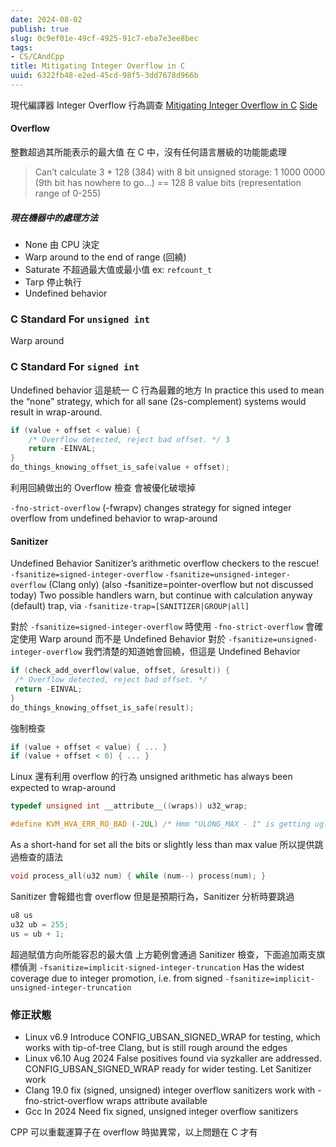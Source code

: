 ```yaml
---
date: 2024-08-02
publish: true
slug: 0c9ef01e-49cf-4925-91c7-eba7e3ee8bec
tags:
- CS/CAndCpp
title: Mitigating Integer Overflow in C
uuid: 6322fb48-e2ed-45cd-98f5-3dd7678d966b
---
```

現代編譯器 Integer Overflow 行為調查
[Mitigating Integer Overflow in C](https://www.youtube.com/watch?v=PLcZkgHCk90) [Side](https://static.sched.com/hosted_files/lssna24/fb/Mitigating%20Integer%20Overflow%20in%20C.pdf)

#### Overflow

整數超過其所能表示的最大值
在 C 中，沒有任何語言層級的功能能處理

> Can’t calculate 3 * 128 (384) with 8 bit unsigned storage:
> 1 1000 0000 (9th bit has nowhere to go…) == 128
> 8 value bits (representation range of 0-255)



##### 現在機器中的處理方法

- None 由 CPU 決定
- Warp around to the end of range (回繞)
- Saturate 不超過最大值或最小值 ex: `refcount_t`
- Tarp 停止執行
- Undefined behavior

### C Standard For `unsigned int`

Warp around

### C Standard For `signed int`

Undefined behavior
這是統一 C 行為最難的地方
In practice this used to mean the “none” strategy, which for all sane
(2s-complement) systems would result in wrap-around.

```c
if (value + offset < value) {
	/* Overflow detected, reject bad offset. */ 3 
	return -EINVAL;
}
do_things_knowing_offset_is_safe(value + offset);
```

利用回繞做出的 Overflow 檢查
會被優化破壞掉

`-fno-strict-overflow` (-fwrapv) changes strategy for signed
integer overflow from undefined behavior to wrap-around

#### Sanitizer

Undefined Behavior Sanitizer’s arithmetic overflow checkers to the
rescue!
`-fsanitize=signed-integer-overflow`
`-fsanitize=unsigned-integer-overflow` (Clang only)
(also -fsanitize=pointer-overflow but not discussed today)
Two possible handlers
warn, but continue with calculation anyway (default)
trap, via `-fsanitize-trap=[SANITIZER|GROUP|all]`

對於 `-fsanitize=signed-integer-overflow` 時使用 `-fno-strict-overflow` 會確定使用 Warp around 而不是 Undefined Behavior
對於 `-fsanitize=unsigned-integer-overflow` 我們清楚的知道她會回繞，但這是 Undefined Behavior

```c
if (check_add_overflow(value, offset, &result)) {
 /* Overflow detected, reject bad offset. */
 return -EINVAL;
}
do_things_knowing_offset_is_safe(result);
```

強制檢查

```c
if (value + offset < value) { ... }
if (value + offset < 0) { ... }
```

Linux 還有利用 overflow 的行為
unsigned arithmetic has always been expected to wrap-around

```c
typedef unsigned int __attribute__((wraps)) u32_wrap;
```

```c
#define KVM_HVA_ERR_RO_BAD (-2UL) /* Hmm "ULONG_MAX - 1" is getting ugly */
```

As a short-hand for set all the bits or slightly less than max value
所以提供跳過檢查的語法

```c
void process_all(u32 num) { while (num--) process(num); }
```

Sanitizer 會報錯也會 overflow 但是是預期行為，Sanitizer 分析時要跳過

```c
u8 us
u32 ub = 255;
us = ub + 1;
```

超過賦值方向所能容忍的最大值
上方範例會通過 Sanitizer 檢查，下面追加兩支旗標偵測
`-fsanitize=implicit-signed-integer-truncation`
Has the widest coverage due to integer promotion, i.e. from signed
`-fsanitize=implicit-unsigned-integer-truncation`

### 修正狀態

- Linux v6.9
  Introduce CONFIG_UBSAN_SIGNED_WRAP for testing, which works
  with tip-of-tree Clang, but is still rough around the edges
- Linux v6.10 Aug 2024
  False positives found via syzkaller are addressed.
  CONFIG_UBSAN_SIGNED_WRAP ready for wider testing.
  Let Sanitizer work
- Clang 19.0 fix (signed, unsigned)
  integer overflow sanitizers work with -fno-strict-overflow
  wraps attribute available
- Gcc In 2024
  Need fix signed, unsigned integer overflow sanitizers

CPP 可以重載運算子在 overflow 時拋異常，以上問題在 C 才有
